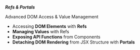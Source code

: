 ***Refs & Portals***

Advanced DOM Access & Value Management

- Accessing **DOM Elements** with **Refs**
- **Managing Values** with Refs
- **Exposing API Functions** from Components
- **Detaching DOM Rendering** from JSX Structure with **Portals**
